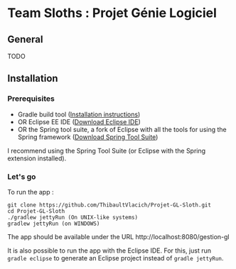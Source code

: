 # Team Sloths : Projet Génie Logiciel

## General

TODO

## Installation

### Prerequisites

* Gradle build tool ([Installation instructions](https://gradle.org/install))
* OR Eclipse EE IDE ([Download Eclipse IDE](https://eclipse.org))
* OR the Spring tool suite, a fork of Eclipse with all the tools for using the Spring framework ([Download Spring Tool Suite](https://spring.io/tools/sts))

I recommend using the Spring Tool Suite (or Eclipse with the Spring extension installed).

### Let's go

To run the app :

```
git clone https://github.com/ThibaultVlacich/Projet-GL-Sloth.git
cd Projet-GL-Sloth
./gradlew jettyRun (On UNIX-like systems)
gradlew jettyRun (on WINDOWS)
```

The app should be available under the URL http://localhost:8080/gestion-gl

It is also possible to run the app with the Eclipse IDE. For this, just run `gradle eclipse` to generate an Eclipse project instead of `gradle jettyRun`.
